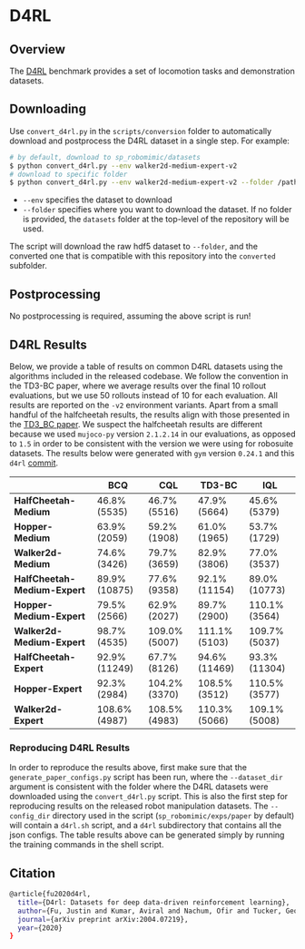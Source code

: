# D4RL

## Overview
The [D4RL](https://arxiv.org/abs/2004.07219) benchmark provides a set of locomotion tasks and demonstration datasets.

## Downloading

Use `convert_d4rl.py` in the `scripts/conversion` folder to automatically download and postprocess the D4RL dataset in a single step. For example:

```sh
# by default, download to sp_robomimic/datasets
$ python convert_d4rl.py --env walker2d-medium-expert-v2
# download to specific folder
$ python convert_d4rl.py --env walker2d-medium-expert-v2 --folder /path/to/output/folder/
```

- `--env` specifies the dataset to download
- `--folder` specifies where you want to download the dataset. If no folder is provided, the `datasets` folder at the top-level of the repository will be used.

The script will download the raw hdf5 dataset to `--folder`, and the converted one that is compatible with this repository into the `converted` subfolder.

## Postprocessing

No postprocessing is required, assuming the above script is run!

## D4RL Results

Below, we provide a table of results on common D4RL datasets using the algorithms included in the released codebase. We follow the convention in the TD3-BC paper, where we average results over the final 10 rollout evaluations, but we use 50 rollouts instead of 10 for each evaluation. All results are reported on the `-v2` environment variants. Apart from a small handful of the halfcheetah results, the results align with those presented in the [TD3_BC paper](https://arxiv.org/abs/2106.06860). We suspect the halfcheetah results are different because we used `mujoco-py` version `2.1.2.14` in our evaluations, as opposed to `1.5` in order to be consistent with the version we were using for robosuite datasets. The results below were generated with `gym` version `0.24.1` and this `d4rl` [commit](https://github.com/Farama-Foundation/D4RL/tree/305676ebb2e26582d50c6518c8df39fd52dea587).

|                               | **BCQ**       | **CQL**       | **TD3-BC**    | **IQL**       |
| ----------------------------- | ------------- | ------------- | ------------- | ------------- |
| **HalfCheetah-Medium**        | 46.8% (5535)  | 46.7% (5516)  | 47.9% (5664)  | 45.6% (5379)  |
| **Hopper-Medium**             | 63.9% (2059)  | 59.2% (1908)  | 61.0% (1965)  | 53.7% (1729)  |
| **Walker2d-Medium**           | 74.6% (3426)  | 79.7% (3659)  | 82.9% (3806)  | 77.0% (3537)  |
| **HalfCheetah-Medium-Expert** | 89.9% (10875) | 77.6% (9358)  | 92.1% (11154) | 89.0% (10773) |
| **Hopper-Medium-Expert**      | 79.5% (2566)  | 62.9% (2027)  | 89.7% (2900)  | 110.1% (3564) |
| **Walker2d-Medium-Expert**    | 98.7% (4535)  | 109.0% (5007) | 111.1% (5103) | 109.7% (5037) |
| **HalfCheetah-Expert**        | 92.9% (11249) | 67.7% (8126)  | 94.6% (11469) | 93.3% (11304) |
| **Hopper-Expert**             | 92.3% (2984)  | 104.2% (3370) | 108.5% (3512) | 110.5% (3577) |
| **Walker2d-Expert**           | 108.6% (4987) | 108.5% (4983) | 110.3% (5066) | 109.1% (5008) |


### Reproducing D4RL Results

In order to reproduce the results above, first make sure that the `generate_paper_configs.py` script has been run, where the `--dataset_dir` argument is consistent with the folder where the D4RL datasets were downloaded using the `convert_d4rl.py` script. This is also the first step for reproducing results on the released robot manipulation datasets. The `--config_dir` directory used in the script (`sp_robomimic/exps/paper` by default) will contain a `d4rl.sh` script, and a `d4rl` subdirectory that contains all the json configs. The table results above can be generated simply by running the training commands in the shell script.

## Citation
```sh
@article{fu2020d4rl,
  title={D4rl: Datasets for deep data-driven reinforcement learning},
  author={Fu, Justin and Kumar, Aviral and Nachum, Ofir and Tucker, George and Levine, Sergey},
  journal={arXiv preprint arXiv:2004.07219},
  year={2020}
}
```
